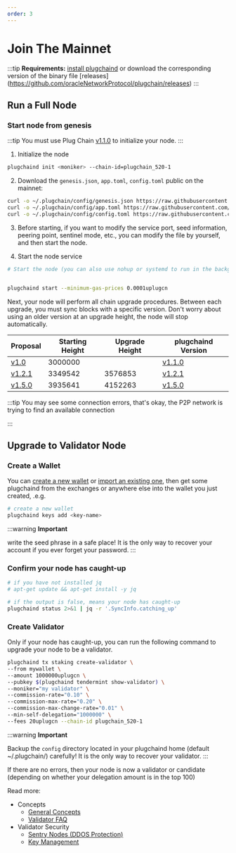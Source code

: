 ```yaml
---
order: 3
---
```


# Join The Mainnet

:::tip
**Requirements:** [install plugchaind](install.md) or download the corresponding version of the binary file [releases] (https://github.com/oracleNetworkProtocol/plugchain/releases)
:::

## Run a Full Node

### Start node from genesis

:::tip
You must use Plug Chain [v1.1.0](https://github.com/oracleNetworkProtocol/plugchain.git) to initialize your node.
:::

1. Initialize the node

```bash
plugchaind init <moniker> --chain-id=plugchain_520-1
```

2. Download the `genesis.json`, `app.toml`, `config.toml` public on the mainnet:

```bash
curl -o ~/.plugchain/config/genesis.json https://raw.githubusercontent.com/oracleNetworkProtocol/mainnet/main/v1/genesis.json
curl -o ~/.plugchain/config/app.toml https://raw.githubusercontent.com/oracleNetworkProtocol/mainnet/main/v1/app.toml
curl -o ~/.plugchain/config/config.toml https://raw.githubusercontent.com/oracleNetworkProtocol/mainnet/main/v1/config.toml
````
3. Before starting, if you want to modify the service port, seed information, peering point, sentinel mode, etc., you can modify the file by yourself, and then start the node.


4. Start the node service
```bash
# Start the node (you can also use nohup or systemd to run in the background)


plugchaind start --minimum-gas-prices 0.0001uplugcn
```

Next, your node will perform all chain upgrade procedures. Between each upgrade, you must sync blocks with a specific version. Don't worry about using an older version at an upgrade height, the node will stop automatically.

| Proposal | Starting Height | Upgrade Height | plugchaind Version |
| -------- | ------------ | -------------- | ----- |
| [v1.0](https://www.plugchain.network/v2/communityDetail?id=7)  |  3000000     |    | [v1.1.0](https://github.com/oracleNetworkProtocol/plugchain/releases/tag/v1.1.0) |
| [v1.2.1](https://www.plugchain.network/v2/communityDetail?id=8)  |  3349542     |  3576853  | [v1.2.1](https://github.com/oracleNetworkProtocol/plugchain/releases/tag/v1.2.1) |
| [v1.5.0](https://www.plugchain.network/v2/communityDetail?id=9)  |  3935641     |  4152263  | [v1.5.0](https://github.com/oracleNetworkProtocol/plugchain/releases/tag/v1.5.0) |

:::tip
You may see some connection errors, that's okay, the P2P network is trying to find an available connection


:::

## Upgrade to Validator Node

### Create a Wallet

You can [create a new wallet](../cli-client/keys.md#create-a-new-key) or [import an existing one](../cli-client/keys.md#recover-an-existing-key-from-seed-phrase), then get some plugchaind from the exchanges or anywhere else into the wallet you just created, .e.g.

```bash
# create a new wallet
plugchaind keys add <key-name>
```

:::warning
**Important**

write the seed phrase in a safe place! It is the only way to recover your account if you ever forget your password.
:::

### Confirm your node has caught-up

```bash
# if you have not installed jq
# apt-get update && apt-get install -y jq

# if the output is false, means your node has caught-up
plugchaind status 2>&1 | jq -r '.SyncInfo.catching_up'
```

### Create Validator

Only if your node has caught-up, you can run the following command to upgrade your node to be a validator.

```bash
plugchaind tx staking create-validator \
--from mywallet \
--amount 1000000uplugcn \
--pubkey $(plugchaind tendermint show-validator) \
--moniker="my validator" \
--commission-rate="0.10" \
--commission-max-rate="0.20" \
--commission-max-change-rate="0.01" \
--min-self-delegation="1000000" \
--fees 20uplugcn --chain-id plugchain_520-1
```

:::warning
**Important**

Backup the `config` directory located in your plugchaind home (default ~/.plugchain/) carefully! It is the only way to recover your validator.
:::

If there are no errors, then your node is now a validator or candidate (depending on whether your delegation amount is in the top 100)

Read more:

- Concepts
  - [General Concepts](../concepts/general-concepts.md)
  - [Validator FAQ](../concepts/validator-faq.md)
- Validator Security
  - [Sentry Nodes (DDOS Protection)](../concepts/sentry-nodes.md)
  - [Key Management](../tools/kms.md)